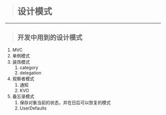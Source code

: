 > # 设计模式

---

> ## 开发中用到的设计模式

1. MVC
2. 单例模式
3. 装饰模式
   1. category
   2. delegation
4. 观察者模式
   1. 通知
   2. KVO
5. 备忘录模式
   1. 保存对象当前的状态，并在日后可以恢复的模式
   2. UserDefaults





